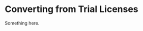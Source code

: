 [title]: # (Converting from Trial Licenses)
[tags]: # (XXX)
[priority]: # (1324)
# Converting from Trial Licenses
Something here.
